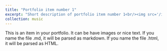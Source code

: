 ```yaml
---
title: "Portfolio item number 1"
excerpt: "Short description of portfolio item number 1<br/><img src='/images/500x300.png'>"
collection: music
---
```


This is an item in your portfolio. It can be have images or nice text. If you name the file .md, it will be parsed as markdown. If you name the file .html, it will be parsed as HTML. 
